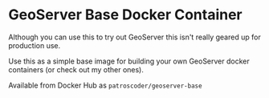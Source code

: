 # GeoServer Base Docker Container

Although you can use this to try out GeoServer this isn't really geared up for production use.

Use this as a simple base image for building your own GeoServer docker containers (or check out my other ones).

Available from Docker Hub as `patroscoder/geoserver-base`
